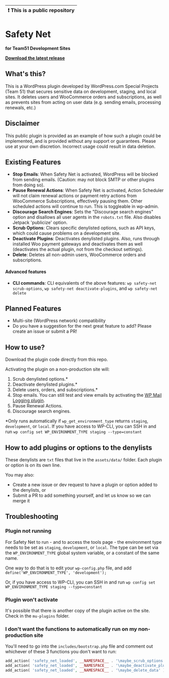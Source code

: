 | :exclamation:  This is a public repository |
|--------------------------------------------|

# Safety Net

**for Team51 Development Sites**

**[Download the latest release](https://github.com/a8cteam51/safety-net/releases/latest/download/safety-net.zip)**

## What's this?
This is a WordPress plugin developed by WordPress.com Special Projects (Team 51) that secures sensitive data on development, staging, and local sites. It deletes users and WooCommerce orders and subscriptions, as well as prevents sites from acting on user data (e.g. sending emails, processing renewals, etc.)

## Disclaimer
This public plugin is provided as an example of how such a plugin could be implemented, and is provided without any support or guarantees. Please use at your own discretion. Incorrect usage could result in data deletion.

## Existing Features
- **Stop Emails**: When Safety Net is activated, WordPress will be blocked from sending emails. (Caution: may not block SMTP or other plugins from doing so). 
- **Pause Renewal Actions**: When Safety Net is activated, Action Scheduler will not claim renewal actions or payment retry actions from WooCommerce Subscriptions, effectively pausing them. Other scheduled actions will continue to run. This is toggleable in wp-admin.
- **Discourage Search Engines**: Sets the "Discourage search engines" option and disallows all user agents in the `robots.txt` file. Also disables Jetpack 'publicize' option.
- **Scrub Options**: Clears specific denylisted options, such as API keys, which could cause problems on a development site.
- **Deactivate Plugins**: Deactivates denylisted plugins. Also, runs through installed Woo payment gateways and deactivates them as well (deactivates the actual plugin, not from the checkout settings).
- **Delete**: Deletes all non-admin users, WooCommerce orders and subscriptions.

#### Advanced features
- **CLI commands**: CLI equivalents of the above features: `wp safety-net scrub-options`, `wp safety-net deactivate-plugins`, and `wp safety-net delete`

## Planned Features
- Multi-site (WordPress network) compatibility
- Do you have a suggestion for the next great feature to add? Please create an issue or submit a PR!

## How to use?
Download the plugin code directly from this repo.

Activating the plugin on a non-production site will:

1. Scrub denylisted options.*
2. Deactivate denylisted plugins.*
3. Delete users, orders, and subscriptions.*
4. Stop emails. You can still test and view emails by activating the [WP Mail Logging plugin](https://wordpress.org/plugins/wp-mail-logging/). 
5. Pause Renewal Actions.
6. Discourage search engines.

*Only runs automatically if `wp_get_environment_type` returns `staging`, `development`, or `local`. If you have access to WP-CLI, you can SSH in and run `wp config set WP_ENVIRONMENT_TYPE staging --type=constant`

## How to add plugins or options to the denylists
These denylists are `txt` files that live in the `assets/data/` folder. Each plugin or option is on its own line. 

You may also:
- Create a new issue or dev request to have a plugin or option added to the denylists, or
- Submit a PR to add something yourself, and let us know so we can merge it

## Troubleshooting

### Plugin not running
For Safety Net to run - and to access the tools page - the environment type needs to be set as `staging`, `development`, or `local`. The type can be set via the `WP_ENVIRONMENT_TYPE` global system variable, or a constant of the same name.

One way to do that is to edit your `wp-config.php` file, and add `define('WP_ENVIRONMENT_TYPE', 'development');`

Or, if you have access to WP-CLI, you can SSH in and run `wp config set WP_ENVIRONMENT_TYPE staging --type=constant`

### Plugin won't activate
It's possible that there is another copy of the plugin active on the site. Check in the `mu-plugins` folder.

### I don't want the functions to automatically run on my non-production site
You'll need to go into the `includes/bootstrap.php` file and comment out whichever of these 3 functions you don't want to run:
```php
add_action( 'safety_net_loaded', __NAMESPACE__ . '\maybe_scrub_options' );
add_action( 'safety_net_loaded', __NAMESPACE__ . '\maybe_deactivate_plugins' );
add_action( 'safety_net_loaded', __NAMESPACE__ . '\maybe_delete_data' )
```
